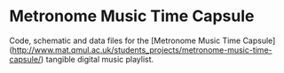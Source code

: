 # Metronome Music Time Capsule
Code, schematic and data files for the [Metronome Music Time Capsule] (http://www.mat.qmul.ac.uk/students_projects/metronome-music-time-capsule/) tangible digital music playlist.


